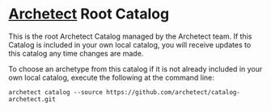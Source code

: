 # [Archetect](https://github.com/archetect/archetect) Root Catalog

This is the root Archetect Catalog managed by the Archetect team.  If this Catalog is included in your own local
catalog, you will receive updates to this catalog any time changes are made.

To choose an archetype from this catalog if it is not already included in your own local catalog, execute the 
following at the command line:

    archetect catalog --source https://github.com/archetect/catalog-archetect.git
